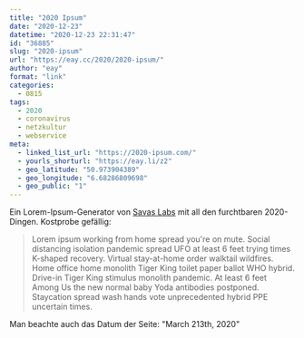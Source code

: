 ```yaml
---
title: "2020 Ipsum"
date: "2020-12-23"
datetime: "2020-12-23 22:31:47"
id: "36885"
slug: "2020-ipsum"
url: "https://eay.cc/2020/2020-ipsum/"
author: "eay"
format: "link"
categories:
  - 0815
tags:
  - 2020
  - coronavirus
  - netzkultur
  - webservice
meta:
  - linked_list_url: "https://2020-ipsum.com/"
  - yourls_shorturl: "https://eay.li/z2"
  - geo_latitude: "50.973904389"
  - geo_longitude: "6.68286809698"
  - geo_public: "1"
---
```


Ein Lorem-Ipsum-Generator von [Savas Labs](https://www.savaslabs.com/) mit all den furchtbaren 2020-Dingen. Kostprobe gefällig:

> Lorem ipsum working from home spread you're on mute. Social distancing isolation pandemic spread UFO at least 6 feet trying times K-shaped recovery. Virtual stay-at-home order walktail wildfires. Home office home monolith Tiger King toilet paper ballot WHO hybrid. Drive-in Tiger King stimulus monolith pandemic. At least 6 feet Among Us the new normal baby Yoda antibodies postponed. Staycation spread wash hands vote unprecedented hybrid PPE uncertain times.

Man beachte auch das Datum der Seite: "March 213th, 2020"
